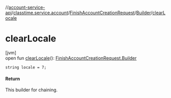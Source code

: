 //[account-service-api](../../../../index.md)/[classtime.service.account](../../index.md)/[FinishAccountCreationRequest](../index.md)/[Builder](index.md)/[clearLocale](clear-locale.md)

# clearLocale

[jvm]\
open fun [clearLocale](clear-locale.md)(): [FinishAccountCreationRequest.Builder](index.md)

`string locale = 7;`

#### Return

This builder for chaining.
